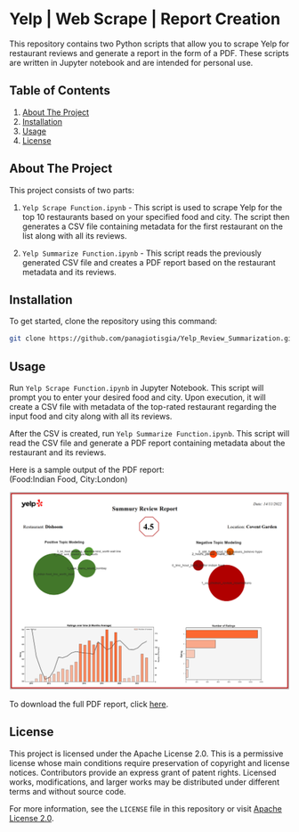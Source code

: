 # Yelp | Web Scrape | Report Creation

This repository contains two Python scripts that allow you to scrape Yelp for restaurant reviews and generate a report in the form of a PDF. These scripts are written in Jupyter notebook and are intended for personal use.

## Table of Contents
1. [About The Project](#about-the-project)
2. [Installation](#installation)
3. [Usage](#usage)
4. [License](#license)


## About The Project
This project consists of two parts:

1. `Yelp Scrape Function.ipynb` - This script is used to scrape Yelp for the top 10 restaurants based on your specified food and city. The script then generates a CSV file containing metadata for the first restaurant on the list along with all its reviews.

2. `Yelp Summarize Function.ipynb` - This script reads the previously generated CSV file and creates a PDF report based on the restaurant metadata and its reviews.

## Installation
To get started, clone the repository using this command:

```bash
git clone https://github.com/panagiotisgia/Yelp_Review_Summarization.git
```
## Usage

Run `Yelp Scrape Function.ipynb` in Jupyter Notebook. This script will prompt you to enter your desired food and city. Upon execution, it will create a CSV file with metadata of the top-rated restaurant regarding the input food and city along with all its reviews.

After the CSV is created, run `Yelp Summarize Function.ipynb`. This script will read the CSV file and generate a PDF report containing metadata about the restaurant and its reviews.

Here is a sample output of the PDF report: <br>
(Food:Indian Food,  City:London)

![Sample Output](images/summary_review_test.png)

To download the full PDF report, click [here](Dishoom_Covent%20Garden_summary_report.pdf).

## License
This project is licensed under the Apache License 2.0. This is a permissive license whose main conditions require preservation of copyright and license notices. Contributors provide an express grant of patent rights. Licensed works, modifications, and larger works may be distributed under different terms and without source code.

For more information, see the `LICENSE` file in this repository or visit [Apache License 2.0](https://www.apache.org/licenses/LICENSE-2.0.html).
